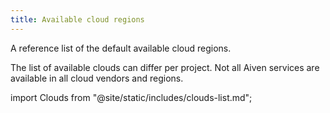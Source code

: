 ```yaml
---
title: Available cloud regions
---
```


A reference list of the default available cloud regions.

The list of available clouds can differ per project. Not
all Aiven services are available in all cloud vendors and regions.

import Clouds from "@site/static/includes/clouds-list.md";

<Clouds/>
